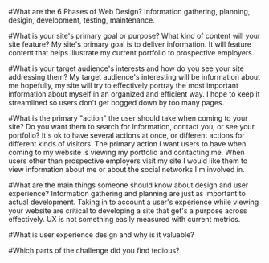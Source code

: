 #What are the 6 Phases of Web Design?
Information gathering, planning, desigin, development, testing, maintenance.

#What is your site's primary goal or purpose? What kind of content will your site feature?
My site's primary goal is to deliver information. It will feature content that helps illustrate my current portfolio to prospective employers.

#What is your target audience's interests and how do you see your site addressing them?
My target audience's interesting will be information about me hopefully, my site will try to effectively portray the most important information about myself in an organized and efficient way.  I hope to keep it streamlined so users don't get bogged down by too many pages.

#What is the primary "action" the user should take when coming to your site? Do you want them to search for information, contact you, or see your portfolio? It's ok to have several actions at once, or different actions for different kinds of visitors.
The primary action I want users to have when coming to my website is viewing my portfolio and contacting me.  When users other than prospective employers visit my site I would like them to view information about me or about the social networks I'm involved in.

#What are the main things someone should know about design and user experience?
Information gathering and planning are just as important to actual development.  Taking in to account a user's experience while viewing your website are critical to developing a site that get's a purpose across effectively.  UX is not something easily measured with current metrics.

#What is user experience design and why is it valuable?

#Which parts of the challenge did you find tedious?
